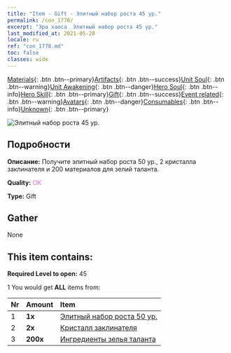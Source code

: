 ```yaml
---
title: "Item - Gift - Элитный набор роста 45 ур."
permalink: /con_1778/
excerpt: "Эра хаоса  Элитный набор роста 45 ур."
last_modified_at: 2021-05-28
locale: ru
ref: "con_1778.md"
toc: false
classes: wide
---
```

 [Materials](/ItemsRU/){: .btn .btn--primary}[Artifacts](/ItemsRU/Artifacts/){: .btn .btn--success}[Unit Soul](/ItemsRU/UnitSoul/){: .btn .btn--warning}[Unit Awakening](/ItemsRU/UnitAwakening/){: .btn .btn--danger}[Hero Soul](/ItemsRU/HeroSoul/){: .btn .btn--info}[Hero Skill](/ItemsRU/HeroSkill/){: .btn .btn--primary}[Gift](/ItemsRU/Gift/){: .btn .btn--success}[Event related](/ItemsRU/Events/){: .btn .btn--warning}[Avatars](/ItemsRU/Avatars/){: .btn .btn--danger}[Consumables](/ItemsRU/Consumables/){: .btn .btn--info}[Unknown](/ItemsRU/Unknown/){: .btn .btn--primary}

 ![Элитный набор роста 45 ур.](/images/t/i_907220.png)

## Подробности
 **Описание:** Получите элитный набор роста 50 ур., 2 кристалла заклинателя и 200 материалов для зелий таланта.

 **Quality:** <span style="color: #DA70D6">OK</span>

 **Type:** Gift

## Gather

  None

## This item contains:

 **Required Level to open:** 45

 1 You would get **ALL** items  from:

  | Nr | Amount |     Item    |
  |:---|:-------|:------------|
  | 1 |  **1x** | [Элитный набор роста 50 ур.](/ItemsRU/con_1779/) |  | 
  | 2 |  **2x** | [Кристалл заклинателя](/ItemsRU/art_189/) |  | 
  | 3 |  **200x** | [Ингредиенты зелья таланта](/ItemsRU/con_1120/) |  | 
